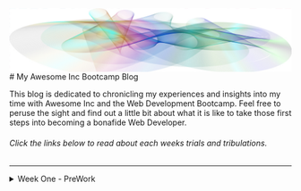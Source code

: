 <img align="center" src="https://github.com/sflittrell/sflittrell.github.io/blob/dev/img/BlogHeader.jpg">
# My Awesome Inc Bootcamp Blog

This blog is dedicated to chronicling my experiences and insights into my time with Awesome Inc and the Web Development Bootcamp. Feel free to peruse the sight and find out a little bit about what it is like to take those first steps into becoming a bonafide Web Developer.
###### *Click the links below to read about each weeks trials and tribulations.*

---

<details><summary>Week One - PreWork</summary>

<hr>
Whew! What a week. I had expected to be challenged but I wasn’t prepared for this. There is so much information coming at you from all sides it can be overwhelming. I have to admit, I got sucked down a hole once or twice, surfacing 5 hours later after finding myself clicking that next link that would finally tell me the etymological origins of of the ~ in coding languages. It’s a trap I tell you! Anyway, it has been challenging but rewarding as well.

<br><img align="right" width="200" height="140" src="https://github.com/sflittrell/sflittrell.github.io/blob/dev/img/FrustrationImage.jpg?raw=true"> One of the first things all of us here in the Bootcamp truly experienced was the philosophy of *fail fast, fail often, fail forward*. This first week was filled with quite a few stumbles and failures. Working with Git in terminal was one such example. It seemed like an insurmountable tangle of confusion. All the commands, pushing and pulling, incorporating VS Code, talking with Github. Blah! It made my head hurt.<br>

At first I saw Git as a program that we would be using to create projects, but then I had an epiphany! Git was a simple, iterative file system not some mysterious, all powerful programing behemoth. All it did was store and keep track of changes you make to files and folders, changes made **using other tools**. Git wasn’t the tool itself! Once I realized that, everything started to come together. Little concepts and ideas started to fall into place and the real work of learning could begin. Not to say everything was peaches and cream. There were still some stumbling blocks here and there, but they didn’t feel insurmountable. I had the confidence to move forward because I had failed and overcome.<br>

This first week has been a challenge but also fun. Does that make me a masochist? Who knows. Until next week.
